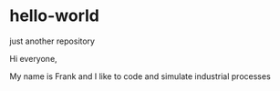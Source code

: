# hello-world
just another repository

Hi everyone,

My name is Frank and I like to code and simulate industrial processes
